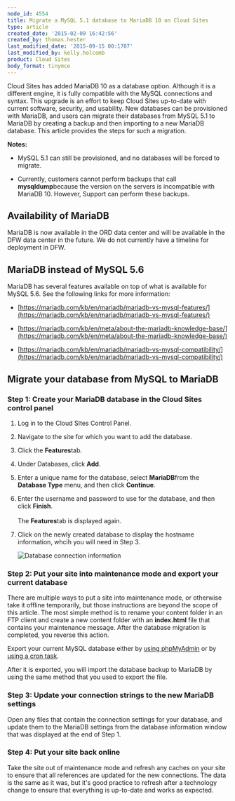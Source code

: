 ```yaml
---
node_id: 4554
title: Migrate a MySQL 5.1 database to MariaDB 10 on Cloud Sites
type: article
created_date: '2015-02-09 16:42:56'
created_by: thomas.hester
last_modified_date: '2015-09-15 00:1707'
last_modified_by: kelly.holcomb
product: Cloud Sites
body_format: tinymce
---
```


Cloud Sites has added MariaDB 10 as a database option. Although it is a
different engine, it is fully compatible with the MySQL connections and
syntax. This upgrade is an effort to keep Cloud Sites up-to-date with
current software, security, and usability. New databases can be
provisioned with MariaDB, and users can migrate their databases from
MySQL 5.1 to MariaDB by creating a backup and then importing to a new
MariaDB database. This article provides the steps for such a migration.

**Notes:**

-   MySQL 5.1 can still be provisioned, and no databases will be forced
    to migrate.<br>
      
-   Currently, customers cannot perform backups that call
    **mysqldump**because the version on the servers is incompatible with
    MariaDB 10. However, Support can perform these backups.

**Availability of MariaDB**
---------------------------

MariaDB is now available in the ORD data center and will be available in
the DFW data center in the future. We do not currently have a timeline
for deployment in DFW.

**MariaDB instead of MySQL 5.6**
--------------------------------

MariaDB has several features available on top of what is available for
MySQL 5.6. See the following links for more information:

-   [https://mariadb.com/kb/en/mariadb/mariadb-vs-mysql-features/](https://mariadb.com/kb/en/mariadb/mariadb-vs-mysql-features/)

-   [https://mariadb.com/kb/en/meta/about-the-mariadb-knowledge-base/](https://mariadb.com/kb/en/meta/about-the-mariadb-knowledge-base/)

-   [https://mariadb.com/kb/en/mariadb/mariadb-vs-mysql-compatibility/](https://mariadb.com/kb/en/mariadb/mariadb-vs-mysql-compatibility/)

**Migrate your database from MySQL to MariaDB**
-----------------------------------------------

### **Step 1: Create your MariaDB database in the Cloud Sites control panel**

1.  Log in to the Cloud SItes Control Panel.<br>
      
2.  Navigate to the site for which you want to add the database.<br>
      
3.  Click the **Features**tab.<br>
      
4.  Under Databases, click **Add**.<br>
      
5.  Enter a unique name for the database, select **MariaDB**from the
    **Database Type** menu, and then click **Continue**. <br>
      
6.  Enter the username and password to use for the database, and then
    click **Finish**.<br>
     <br>
     The **Features**tab is displayed again.<br>
      
7.  Click on the newly created database to display the hostname
    information, whcih you will need in Step 3.

    ![Database connection
    information](/knowledge_center/sites/default/files/field/image/db_info.png)

### **Step 2: Put your site into maintenance mode and export your current database**

There are multiple ways to put a site into maintenance mode, or
otherwise take it offline temporarily, but those instructions are beyond
the scope of this article. The most simple method is to rename your
content folder in an FTP client and create a new content folder with an
**index.html** file that contains your maintenance message. After the
database migration is completed, you reverse this action.

Export your current MySQL database either by [using
phpMyAdmin](/knowledge_center/node/661) or by [using a cron
task](/knowledge_center/node/644).

After it is exported, you will import the database backup to MariaDB by
using the same method that you used to export the file.

### **Step 3: Update your connection strings to the new MariaDB settings**

Open any files that contain the connection settings for your database,
and update them to the MariaDB settings from the database
information window that was displayed at the end of Step 1.

### **Step 4: Put your site back online**

Take the site out of maintenance mode and refresh any caches on your
site to ensure that all references are updated for the new connections.
The data is the same as it was, but it's good practice to refresh after
a technology change to ensure that everything is up-to-date and works as
expected.

